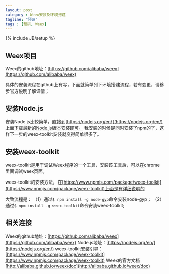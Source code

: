 ```yaml
---
layout: post
category : Weex安装及环境搭建
tagline: "预研"
tags : [预研, Weex]
---
```

{% include JB/setup %}

## Weex项目

Weex的github地址：[https://github.com/alibaba/weex](https://github.com/alibaba/weex)

具体的安装流程在github上有写，下面就简单列下环境搭建流程，若有变更，请移步官方说明了解详情；

## 安装Node.js

安装Node.js比较简单，直接到[https://nodejs.org/en/](https://nodejs.org/en/)上面下载最新的Node.js版本安装即可。
我安装的时候是同时安装了npm的了，这样下一步的weex-toolkit安装就变得简单很多了。

## 安装weex-toolkit

weex-toolkit是用于调试Weex程序的一个工具，安装该工具后，可以在chrome里面调试weex页面。

weex-toolkit的安装方法，在[https://www.npmjs.com/package/weex-toolkit](https://www.npmjs.com/package/weex-toolkit)上面是有详细说明的

大致流程是：
（1）通过`$ npm install -g node-gyp`命令安装node-gyp；
（2）通过`$ npm install -g weex-toolkit`命令安装weex-toolkit;

## 相关连接

Weex的github地址：[https://github.com/alibaba/weex](https://github.com/alibaba/weex)
Node.js地址：[https://nodejs.org/en/](https://nodejs.org/en/)
weex-toolkit安装引导：[https://www.npmjs.com/package/weex-toolkit](https://www.npmjs.com/package/weex-toolkit)
Weex的官方文档[http://alibaba.github.io/weex/doc](http://alibaba.github.io/weex/doc)
